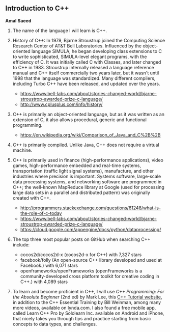 
## Introduction to C++
**Amal Saeed**


1. The name of the language I will learn is C++.

2. History of C++: In 1979, Bjarne Stroustrup joined the Computing Science Research Center of AT&T Bell Laboratories. Influenced by the object-oriented language SIMULA, he began developing class extensions to C to write sophisticated, SIMULA-level elegant programs, with the efficiency of C. It was initially called C with Classes, and later changed to C++ in 1983. Stroustrup internally released a language reference manual and C++ itself commercially two years later, but it wasn't until 1998 that the language was standardized. Many different compilers, including Turbo C++ have been released, and updated over the years.    
      - https://www.bell-labs.com/about/stories-changed-world/bjarne-stroustrop-awarded-prize-c-language/
      - http://www.cplusplus.com/info/history/

3. C++ is primarily an object-oriented language, but as it was written as an extension of C, it also allows procedural, generic and functional programming. 
      - https://en.wikipedia.org/wiki/Comparison_of_Java_and_C%2B%2B

4. C++ is primarily compiled. Unlike Java, C++ does not require a virtual machine.

5. C++ is primarily used in finance (high-performance applications), video games, high-performance embedded and real-time systems, transportation (traffic light signal systems), manufacture, and other industries where precision is important. Systems software, large-scale data processing systems, and networking software are programmed in C++; the well-known MapReduce library at Google (used for processing large data sets in a parallel and distributed pattern) was originally created with C++.
      - http://programmers.stackexchange.com/questions/61248/what-is-the-role-of-c-today
      - https://www.bell-labs.com/about/stories-changed-world/bjarne-stroustrop-awarded-prize-c-language/
      - https://cloud.google.com/appengine/docs/python/dataprocessing/

6. The top three most popular posts on GitHub when searching C++ include: 
      - cocos2d/cocos2d-x (cocos2d-x for C++) with 7,327 stars
      - facebook/folly (An open-source C++ library developed and used at Facebook.) with 6,071 stars             
      - openframeworks/openFrameworks (openFrameworks is a community-developed cross platform toolkit for creative coding in             C++.) with 4,089 stars

7. To learn and become proficient in C++, I will use *C++ Programming: For the Absolute Beginner* (2nd ed) by Mark Lee, this [C++ Tutorial website](http://www.cprogramming.com/tutorial/lesson1.html), in addition to the C++ Essential Training by Bill Weinman, among many more videos, available on lynda.com. I also found a free mobile app, called Learn C++ Pro by Sololearn Inc. available on Android and iPhone, that nicely takes you through tips and practice starting from basic concepts to data types, and challenges.
